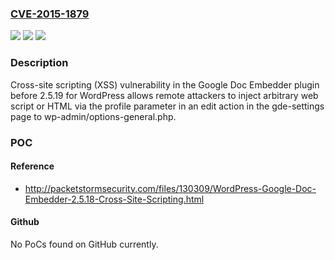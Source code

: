 ### [CVE-2015-1879](https://cve.mitre.org/cgi-bin/cvename.cgi?name=CVE-2015-1879)
![](https://img.shields.io/static/v1?label=Product&message=n%2Fa&color=blue)
![](https://img.shields.io/static/v1?label=Version&message=n%2Fa&color=blue)
![](https://img.shields.io/static/v1?label=Vulnerability&message=n%2Fa&color=brighgreen)

### Description

Cross-site scripting (XSS) vulnerability in the Google Doc Embedder plugin before 2.5.19 for WordPress allows remote attackers to inject arbitrary web script or HTML via the profile parameter in an edit action in the gde-settings page to wp-admin/options-general.php.

### POC

#### Reference
- http://packetstormsecurity.com/files/130309/WordPress-Google-Doc-Embedder-2.5.18-Cross-Site-Scripting.html

#### Github
No PoCs found on GitHub currently.

